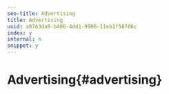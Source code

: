 ```yaml
---
seo-title: Advertising
title: Advertising
uuid: a0763da9-b486-4dd1-9906-11eb1f58706c
index: y
internal: n
snippet: y
---
```


# Advertising{#advertising}


